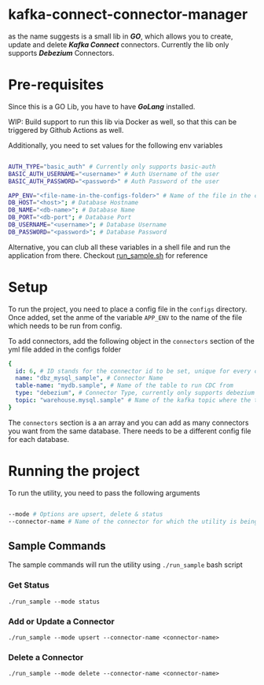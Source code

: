 # kafka-connect-connector-manager
as the name suggests is a small lib in _**GO**_, which allows you to create, update and delete _**Kafka Connect**_ connectors. 
Currently the lib only supports _**Debezium**_ Connectors.

# Pre-requisites
Since this is a GO Lib, you have to have **_GoLang_** installed. 

WIP: Build support to run this lib via Docker as well, so that this can be triggered by Github Actions
as well.

Additionally, you need to set values for the following env variables

```bash 

AUTH_TYPE="basic_auth" # Currently only supports basic-auth
BASIC_AUTH_USERNAME="<username>" # Auth Username of the user
BASIC_AUTH_PASSWORD="<password>" # Auth Password of the user

APP_ENV="<file-name-in-the-configs-folder>" # Name of the file in the configs folder. 
DB_HOST="<host>"; # Database Hostname
DB_NAME="<db-name>"; # Database Name 
DB_PORT="<db-port"; # Database Port
DB_USERNAME="<username>"; # Database Username  
DB_PASSWORD="<password>"; # Database Password

```
Alternative, you can club all these variables in a shell file and run the application from there.
Checkout [run_sample.sh](run_sample.sh) for reference

# Setup 

To run the project, you need to place a config file in the `configs` directory.
Once added, set the anme of the variable `APP_ENV` to the name of the file which needs to be run from config.

To add connectors, add the following object in the `connectors` section of the yml file added in the configs folder
```yml
{
  id: 6, # ID stands for the connector id to be set, unique for every connector
  name: "dbz_mysql_sample", # Connector Name
  table-name: "mydb.sample", # Name of the table to run CDC from
  type: "debezium", # Connector Type, currently only supports debezium
  topic: "warehouse.mysql.sample" # Name of the kafka topic where the table data will be written
}
```

The `connectors` section is a an array and you can add as many connectors you want from the same database.
There needs to be a different config file for each database.


# Running the project

To run the utility, you need to pass the following arguments 

```bash

--mode # Options are upsert, delete & status
--connector-name # Name of the connector for which the utility is being run
```

## Sample Commands

The sample commands will run the utility using `./run_sample` bash script

### Get Status

```./run_sample --mode status```

### Add or Update a Connector

```./run_sample --mode upsert --connector-name <connector-name>```


### Delete a Connector

```./run_sample --mode delete --connector-name <connector-name>```


